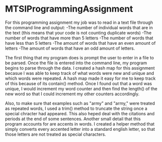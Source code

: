 # MTSIProgrammingAssignment
For this programming assignment my job was to read in a text file through the command line and output:
-The number of individual words that are in the text (this means that your code is not counting duplicate words)
-The number of words that have more than 5 letters
-The number of words that have less than 5 letters
-The amount of words that have an even amount of letters
-The amount of words that have an odd amount of letters.

The first thing that my program does is prompt the user to enter in a file to be parsed. Once the file is entered into the
command line, my program begins to parse through the data. I created a hash map for this assignment becasue I was able
to keep track of what words were new and unique and which words were repeated. A hash map made it easy for me to keep track
of this because of its contain() method. Once I found out that a word was unique, I would increment my word counter and then
find the length() of the new word so that I could increment my other counters accordingly.

Also, to make sure that examples such as "army" and "army," were treated as repeated words, I used a trim() method to 
truncate the string once a special chracter had appeared. This also heped deal with the citations and periods at the end 
of some sentences. Another small detail that this program accounts for are accents in words. I created a helper method that
simply converts every accented letter into a standard english letter, so that those letters are not treated as special
characters. 

